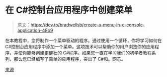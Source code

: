 # 在 C#控制台应用程序中创建菜单

> 原文：<https://dev.to/bradwellsb/create-a-menu-in-c-console-application-48o9>

在本教程中，您将制作一个菜单驱动的程序。通过使用一个循环，你将学习如何在 C#控制台应用程序中添加一个菜单。这项技术可以帮助你的用户浏览你的应用程序，并使你能够创建更健壮的 C#程序。如果您一直在学习我们的初学者教程系列，那么您已经编写了简单的应用程序，突出了 C#和。网芯。

[来源](https://wellsb.com/csharp/beginners/create-menu-csharp-console-application/)